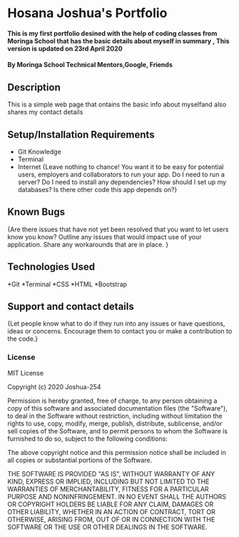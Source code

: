 # Hosana Joshua's Portfolio
#### This is my first portfolio desined with the help of coding classes from Moringa School that has the basic details about myself in summary , This version is updated on 23rd April 2020
#### By **Moringa School Technical Mentors,Google, Friends**
## Description
This is a simple web page that ontains the basic info about myselfand also shares my contact details
## Setup/Installation Requirements
* Git Knowledge
* Terminal
* Internet
{Leave nothing to chance! You want it to be easy for potential users, employers and collaborators to run your app. Do I need to run a server? Do I need to install any dependencies? How should I set up my databases? Is there other code this app depends on?}
## Known Bugs
{Are there issues that have not yet been resolved that you want to let users know you know? Outline any issues that would impact use of your application. Share any workarounds that are in place. }
## Technologies Used
*Git
*Terminal
*CSS
*HTML
*Bootstrap
## Support and contact details

{Let people know what to do if they run into any issues or have questions, ideas or concerns.  Encourage them to contact you or make a contribution to the code.}
### License
MIT License

Copyright (c) 2020 Joshua-254

Permission is hereby granted, free of charge, to any person obtaining a copy
of this software and associated documentation files (the "Software"), to deal
in the Software without restriction, including without limitation the rights
to use, copy, modify, merge, publish, distribute, sublicense, and/or sell
copies of the Software, and to permit persons to whom the Software is
furnished to do so, subject to the following conditions:

The above copyright notice and this permission notice shall be included in all
copies or substantial portions of the Software.

THE SOFTWARE IS PROVIDED "AS IS", WITHOUT WARRANTY OF ANY KIND, EXPRESS OR
IMPLIED, INCLUDING BUT NOT LIMITED TO THE WARRANTIES OF MERCHANTABILITY,
FITNESS FOR A PARTICULAR PURPOSE AND NONINFRINGEMENT. IN NO EVENT SHALL THE
AUTHORS OR COPYRIGHT HOLDERS BE LIABLE FOR ANY CLAIM, DAMAGES OR OTHER
LIABILITY, WHETHER IN AN ACTION OF CONTRACT, TORT OR OTHERWISE, ARISING FROM,
OUT OF OR IN CONNECTION WITH THE SOFTWARE OR THE USE OR OTHER DEALINGS IN THE
SOFTWARE.
